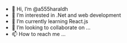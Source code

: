 - 👋 Hi, I’m @a555haraldh
- 👀 I’m interested in .Net and web development
- 🌱 I’m currently learning React.js
- 💞️ I’m looking to collaborate on ...
- 📫 How to reach me ...

<!---
a555haraldh/a555haraldh is a ✨ special ✨ repository because its `README.md` (this file) appears on your GitHub profile.
You can click the Preview link to take a look at your changes.
--->
